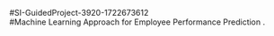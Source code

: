 #SI-GuidedProject-3920-1722673612<br>
#Machine Learning Approach for Employee Performance Prediction .

